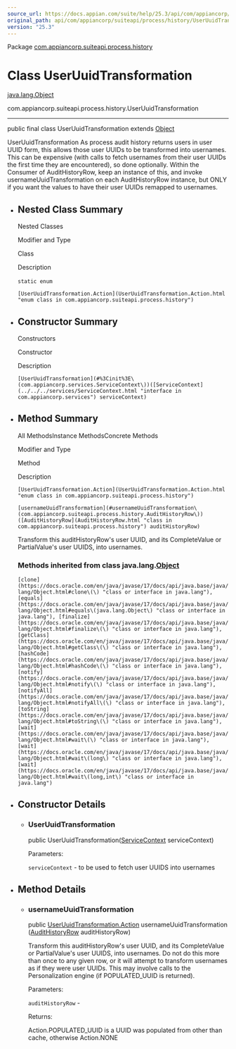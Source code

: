 ```yaml
---
source_url: https://docs.appian.com/suite/help/25.3/api/com/appiancorp/suiteapi/process/history/UserUuidTransformation.html
original_path: api/com/appiancorp/suiteapi/process/history/UserUuidTransformation.html
version: "25.3"
---
```


Package [com.appiancorp.suiteapi.process.history](package-summary.html)

# Class UserUuidTransformation

[java.lang.Object](https://docs.oracle.com/en/java/javase/17/docs/api/java.base/java/lang/Object.html "class or interface in java.lang")

com.appiancorp.suiteapi.process.history.UserUuidTransformation

* * *

public final class UserUuidTransformation extends [Object](https://docs.oracle.com/en/java/javase/17/docs/api/java.base/java/lang/Object.html "class or interface in java.lang")

UserUuidTransformation As process audit history returns users in user UUID form, this allows those user UUIDs to be transformed into usernames. This can be expensive (with calls to fetch usernames from their user UUIDs the first time they are encountered), so done optionally. Within the Consumer of AuditHistoryRow, keep an instance of this, and invoke usernameUuidTransformation on each AuditHistoryRow instance, but ONLY if you want the values to have their user UUIDs remapped to usernames.

-   ## Nested Class Summary

    Nested Classes

    Modifier and Type

    Class

    Description

    `static enum` 

    `[UserUuidTransformation.Action](UserUuidTransformation.Action.html "enum class in com.appiancorp.suiteapi.process.history")`

-   ## Constructor Summary

    Constructors

    Constructor

    Description

    `[UserUuidTransformation](#%3Cinit%3E\(com.appiancorp.services.ServiceContext\))([ServiceContext](../../../services/ServiceContext.html "interface in com.appiancorp.services") serviceContext)`

-   ## Method Summary

    All MethodsInstance MethodsConcrete Methods

    Modifier and Type

    Method

    Description

    `[UserUuidTransformation.Action](UserUuidTransformation.Action.html "enum class in com.appiancorp.suiteapi.process.history")`

    `[usernameUuidTransformation](#usernameUuidTransformation\(com.appiancorp.suiteapi.process.history.AuditHistoryRow\))([AuditHistoryRow](AuditHistoryRow.html "class in com.appiancorp.suiteapi.process.history") auditHistoryRow)`

    Transform this auditHistoryRow's user UUID, and its CompleteValue or PartialValue's user UUIDS, into usernames.

    ### Methods inherited from class java.lang.[Object](https://docs.oracle.com/en/java/javase/17/docs/api/java.base/java/lang/Object.html "class or interface in java.lang")

    `[clone](https://docs.oracle.com/en/java/javase/17/docs/api/java.base/java/lang/Object.html#clone\(\) "class or interface in java.lang"), [equals](https://docs.oracle.com/en/java/javase/17/docs/api/java.base/java/lang/Object.html#equals\(java.lang.Object\) "class or interface in java.lang"), [finalize](https://docs.oracle.com/en/java/javase/17/docs/api/java.base/java/lang/Object.html#finalize\(\) "class or interface in java.lang"), [getClass](https://docs.oracle.com/en/java/javase/17/docs/api/java.base/java/lang/Object.html#getClass\(\) "class or interface in java.lang"), [hashCode](https://docs.oracle.com/en/java/javase/17/docs/api/java.base/java/lang/Object.html#hashCode\(\) "class or interface in java.lang"), [notify](https://docs.oracle.com/en/java/javase/17/docs/api/java.base/java/lang/Object.html#notify\(\) "class or interface in java.lang"), [notifyAll](https://docs.oracle.com/en/java/javase/17/docs/api/java.base/java/lang/Object.html#notifyAll\(\) "class or interface in java.lang"), [toString](https://docs.oracle.com/en/java/javase/17/docs/api/java.base/java/lang/Object.html#toString\(\) "class or interface in java.lang"), [wait](https://docs.oracle.com/en/java/javase/17/docs/api/java.base/java/lang/Object.html#wait\(\) "class or interface in java.lang"), [wait](https://docs.oracle.com/en/java/javase/17/docs/api/java.base/java/lang/Object.html#wait\(long\) "class or interface in java.lang"), [wait](https://docs.oracle.com/en/java/javase/17/docs/api/java.base/java/lang/Object.html#wait\(long,int\) "class or interface in java.lang")`

-   ## Constructor Details

    -   ### UserUuidTransformation

        public UserUuidTransformation([ServiceContext](../../../services/ServiceContext.html "interface in com.appiancorp.services") serviceContext)

        Parameters:

        `serviceContext` - to be used to fetch user UUIDS into usernames

-   ## Method Details

    -   ### usernameUuidTransformation

        public [UserUuidTransformation.Action](UserUuidTransformation.Action.html "enum class in com.appiancorp.suiteapi.process.history") usernameUuidTransformation([AuditHistoryRow](AuditHistoryRow.html "class in com.appiancorp.suiteapi.process.history") auditHistoryRow)

        Transform this auditHistoryRow's user UUID, and its CompleteValue or PartialValue's user UUIDS, into usernames. Do not do this more than once to any given row, or it will attempt to transform usernames as if they were user UUIDs. This may involve calls to the Personalization engine (if POPULATED\_UUID is returned).

        Parameters:

        `auditHistoryRow` -

        Returns:

        Action.POPULATED\_UUID is a UUID was populated from other than cache, otherwise Action.NONE